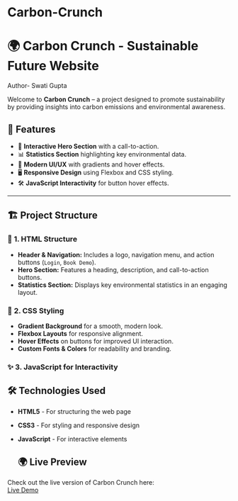 # Carbon-Crunch
# 🌍 Carbon Crunch - Sustainable Future Website
Author- Swati Gupta

Welcome to **Carbon Crunch** – a project designed to promote sustainability by providing insights into carbon emissions and environmental awareness.

## 🚀 Features
- 🌱 **Interactive Hero Section** with a call-to-action.
- 📊 **Statistics Section** highlighting key environmental data.
- 🎨 **Modern UI/UX** with gradients and hover effects.
- 🖥️ **Responsive Design** using Flexbox and CSS styling.
- 🛠️ **JavaScript Interactivity** for button hover effects.

---

## 🏗️ Project Structure
### 📌 **1. HTML Structure**
- **Header & Navigation:** Includes a logo, navigation menu, and action buttons (`Login`, `Book Demo`).
- **Hero Section:** Features a heading, description, and call-to-action buttons.
- **Statistics Section:** Displays key environmental statistics in an engaging layout.

### 🎨 **2. CSS Styling**
- **Gradient Background** for a smooth, modern look.
- **Flexbox Layouts** for responsive alignment.
- **Hover Effects** on buttons for improved UI interaction.
- **Custom Fonts & Colors** for readability and branding.

### ✨ **3. JavaScript for Interactivity**


## 🛠️ Technologies Used
- **HTML5** - For structuring the web page  
- **CSS3** - For styling and responsive design  
- **JavaScript** - For interactive elements

  ## 🌍 Live Preview  
Check out the live version of Carbon Crunch here:  
[Live Demo](https://s14ati.github.io/Carbon-Crunch/)  

